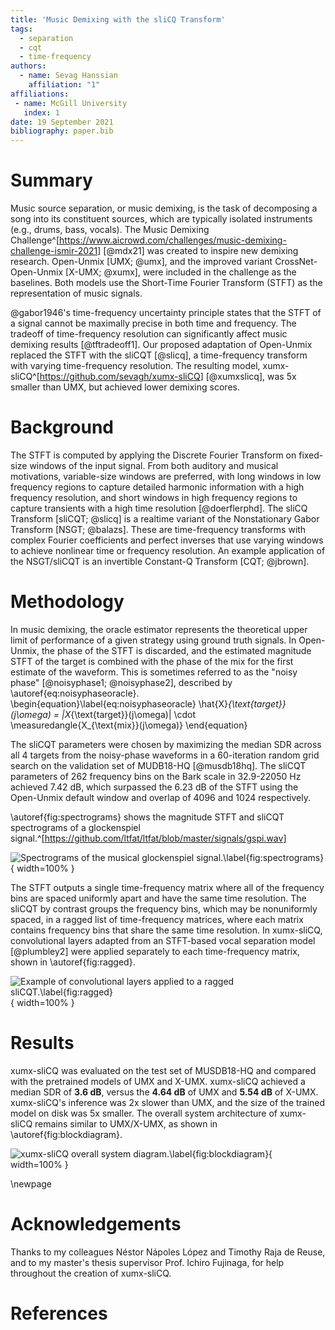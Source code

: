 ```yaml
---
title: 'Music Demixing with the sliCQ Transform'
tags:
  - separation
  - cqt
  - time-frequency
authors:
  - name: Sevag Hanssian
    affiliation: "1"
affiliations:
 - name: McGill University
   index: 1
date: 19 September 2021
bibliography: paper.bib
---
```


# Summary

Music source separation, or music demixing, is the task of decomposing a song into its constituent sources, which are typically isolated instruments (e.g., drums, bass, vocals). The Music Demixing Challenge^[<https://www.aicrowd.com/challenges/music-demixing-challenge-ismir-2021>] [@mdx21] was created to inspire new demixing research. Open-Unmix [UMX\; @umx], and the improved variant CrossNet-Open-Unmix [X-UMX\; @xumx], were included in the challenge as the baselines. Both models use the Short-Time Fourier Transform (STFT) as the representation of music signals.

@gabor1946's time-frequency uncertainty principle states that the STFT of a signal cannot be maximally precise in both time and frequency. The tradeoff of time-frequency resolution can significantly affect music demixing results [@tftradeoff1]. Our proposed adaptation of Open-Unmix replaced the STFT with the sliCQT [@slicq], a time-frequency transform with varying time-frequency resolution. The resulting model, xumx-sliCQ^[<https://github.com/sevagh/xumx-sliCQ>] [@xumxslicq], was 5x smaller than UMX, but achieved lower demixing scores.

# Background

The STFT is computed by applying the Discrete Fourier Transform on fixed-size windows of the input signal. From both auditory and musical motivations, variable-size windows are preferred, with long windows in low frequency regions to capture detailed harmonic information with a high frequency resolution, and short windows in high frequency regions to capture transients with a high time resolution [@doerflerphd]. The sliCQ Transform [sliCQT\; @slicq] is a realtime variant of the Nonstationary Gabor Transform [NSGT\; @balazs]. These are time-frequency transforms with complex Fourier coefficients and perfect inverses that use varying windows to achieve nonlinear time or frequency resolution. An example application of the NSGT/sliCQT is an invertible Constant-Q Transform [CQT\; @jbrown].

# Methodology

In music demixing, the oracle estimator represents the theoretical upper limit of performance of a given strategy using ground truth signals. In Open-Unmix, the phase of the STFT is discarded, and the estimated magnitude STFT of the target is combined with the phase of the mix for the first estimate of the waveform. This is sometimes referred to as the "noisy phase" [@noisyphase1; @noisyphase2], described by \autoref{eq:noisyphaseoracle}.
\begin{equation}\label{eq:noisyphaseoracle}
\hat{X}_{\text{target}}(j\omega) = |X_{\text{target}}(j\omega)| \cdot \measuredangle{X_{\text{mix}}(j\omega)}
\end{equation}

The sliCQT parameters were chosen by maximizing the median SDR across all 4 targets from the noisy-phase waveforms in a 60-iteration random grid search on the validation set of MUDB18-HQ [@musdb18hq]. The sliCQT parameters of 262 frequency bins on the Bark scale in 32.9-22050 Hz achieved 7.42 dB, which surpassed the 6.23 dB of the STFT using the Open-Unmix default window and overlap of 4096 and 1024 respectively.

\autoref{fig:spectrograms} shows the magnitude STFT and sliCQT spectrograms of a glockenspiel signal.^[<https://github.com/ltfat/ltfat/blob/master/signals/gspi.wav>]

![Spectrograms of the musical glockenspiel signal.\label{fig:spectrograms}](https://raw.githubusercontent.com/sevagh/mdx-submissions21/HANSSIAN/static-assets/spectrograms_comparison.png){ width=100% }

The STFT outputs a single time-frequency matrix where all of the frequency bins are spaced uniformly apart and have the same time resolution. The sliCQT by contrast groups the frequency bins, which may be nonuniformly spaced, in a ragged list of time-frequency matrices, where each matrix contains frequency bins that share the same time resolution. In xumx-sliCQ, convolutional layers adapted from an STFT-based vocal separation model [@plumbley2] were applied separately to each time-frequency matrix, shown in \autoref{fig:ragged}.

![Example of convolutional layers applied to a ragged sliCQT.\label{fig:ragged}](https://raw.githubusercontent.com/sevagh/mdx-submissions21/HANSSIAN/static-assets/xumx_slicq_pertarget.png){ width=100% }

# Results

xumx-sliCQ was evaluated on the test set of MUSDB18-HQ and compared with the pretrained models of UMX and X-UMX. xumx-sliCQ achieved a median SDR of **3.6 dB**, versus the **4.64 dB** of UMX and **5.54 dB** of X-UMX. xumx-sliCQ's inference was 2x slower than UMX, and the size of the trained model on disk was 5x smaller. The overall system architecture of xumx-sliCQ remains similar to UMX/X-UMX, as shown in \autoref{fig:blockdiagram}.

![xumx-sliCQ overall system diagram.\label{fig:blockdiagram}](https://raw.githubusercontent.com/sevagh/mdx-submissions21/HANSSIAN/static-assets/xumx_overall_arch.png){ width=100% }

\newpage

# Acknowledgements

Thanks to my colleagues Néstor Nápoles López and Timothy Raja de Reuse, and to my master's thesis supervisor Prof. Ichiro Fujinaga, for help throughout the creation of xumx-sliCQ.

# References
